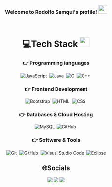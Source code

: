 <h3 align="center">
  Welcome to Rodolfo Samqui's profile!
  <img src="https://media.giphy.com/media/hvRJCLFzcasrR4ia7z/giphy.gif" width="28">
</h3>


<div align="center">
<br>

# 💻Tech Stack <img src = "https://media2.giphy.com/media/QssGEmpkyEOhBCb7e1/giphy.gif?cid=ecf05e47a0n3gi1bfqntqmob8g9aid1oyj2wr3ds3mg700bl&rid=giphy.gif" width = 32px> 

### 👉 Programming languages

<p align="left"> 
  
  ![JavaScript](https://img.shields.io/badge/-JavaScript-05122A?style=flat&logo=javascript)&nbsp;
  ![Java](https://img.shields.io/badge/-Java-05122A?style=flat&logo=Java&logoColor=FFA518)&nbsp;
  ![C](https://img.shields.io/badge/-C-05122A?style=flat&logo=C&logoColor=A8B9CC)&nbsp;
  ![C++](https://img.shields.io/badge/-C++-05122A?style=flat&logo=C%2B%2B&logoColor=00599C)&nbsp;
  
</p>

### 👉 Frontend Development
<p align="left"> 
  
 ![Bootstrap](https://img.shields.io/badge/-Bootstrap-05122A?style=flat&logo=bootstrap&logoColor=563D7C)&nbsp;
 ![HTML](https://img.shields.io/badge/-HTML-05122A?style=flat&logo=HTML5)&nbsp;
 ![CSS](https://img.shields.io/badge/-CSS-05122A?style=flat&logo=CSS3&logoColor=1572B6)&nbsp;
  
</p>

  ### 👉 Databases & Cloud Hosting
<p align="left">
  
  ![MySQL](https://img.shields.io/badge/MySQL-%2300f.svg?style=flat&llogo=mysql&logoColor=white)&nbsp;
  ![GitHub](https://img.shields.io/badge/GitHub%20Pages-%23327FC7.svg?style=flat&llogo=github&logoColor=white)&nbsp;
  
  ### 👉 Software & Tools
 
<p align="left">
  
  ![Git](https://img.shields.io/badge/-Git-05122A?style=flat&logo=git)&nbsp;
  ![GitHub](https://img.shields.io/badge/-GitHub-05122A?style=flat&logo=github)&nbsp;
  ![Visual Studio Code](https://img.shields.io/badge/-Visual%20Studio%20Code-05122A?style=flat&logo=visual-studio-code&logoColor=007ACC)&nbsp;
  ![Eclipse](https://img.shields.io/badge/-Eclipse-05122A?style=flat&logo=eclipse-ide&logoColor=2C2255)
  
</p>

## 🌐Socials
<p align="center">
<a href="www.linkedin.com/in/rsamqui501"><img src="https://img.shields.io/badge/-rsamqui501-0077B5?style=flat&logo=Linkedin&logoColor=white"/></a>
<a href="https://instagram.com/elchinegrito"><img src="https://img.shields.io/badge/-@elchinegrito__-E4405F?style=flat&logo=Instagram&logoColor=white"/></a>
<a href="https://facebook.com/rsamqui501"><img src="https://img.shields.io/badge/-@rsamqui501?style=flat&logo=Facebook&logoColor=white"/></a>
</p>

  
  <br/>
</div>
